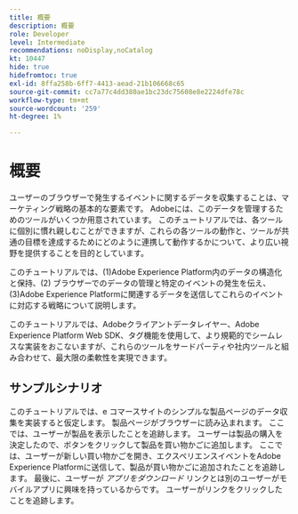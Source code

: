 ```yaml
---
title: 概要
description: 概要
role: Developer
level: Intermediate
recommendations: noDisplay,noCatalog
kt: 10447
hide: true
hidefromtoc: true
exl-id: 8ffa258b-6ff7-4413-aead-21b106668c65
source-git-commit: cc7a77c4dd380ae1bc23dc75608e8e2224dfe78c
workflow-type: tm+mt
source-wordcount: '259'
ht-degree: 1%

---
```


# 概要

ユーザーのブラウザーで発生するイベントに関するデータを収集することは、マーケティング戦略の基本的な要素です。 Adobeには、このデータを管理するためのツールがいくつか用意されています。 このチュートリアルでは、各ツールに個別に慣れ親しむことができますが、これらの各ツールの動作と、ツールが共通の目標を達成するためにどのように連携して動作するかについて、より広い視野を提供することを目的としています。

このチュートリアルでは、(1)Adobe Experience Platform内のデータの構造化と保持、(2) ブラウザーでのデータの管理と特定のイベントの発生を伝え、(3)Adobe Experience Platformに関連するデータを送信してこれらのイベントに対応する戦略について説明します。

このチュートリアルでは、Adobeクライアントデータレイヤー、Adobe Experience Platform Web SDK、タグ機能を使用して、より規範的でシームレスな実装をおこないますが、これらのツールをサードパーティや社内ツールと組み合わせて、最大限の柔軟性を実現できます。

## サンプルシナリオ

このチュートリアルでは、e コマースサイトのシンプルな製品ページのデータ収集を実装すると仮定します。 製品ページがブラウザーに読み込まれます。 ここでは、ユーザーが製品を表示したことを追跡します。 ユーザーは製品の購入を決定したので、ボタンをクリックして製品を買い物かごに追加します。 ここでは、ユーザーが新しい買い物かごを開き、エクスペリエンスイベントをAdobe Experience Platformに送信して、製品が買い物かごに追加されたことを追跡します。 最後に、ユーザーが _アプリをダウンロード_ リンクとは別のユーザーがモバイルアプリに興味を持っているからです。 ユーザーがリンクをクリックしたことを追跡します。
